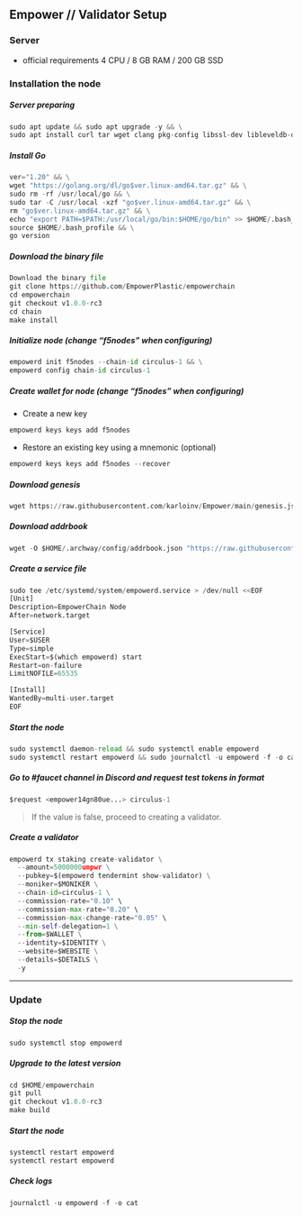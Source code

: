 ## Empower // Validator Setup

### Server
* official requirements 4 CPU / 8 GB RAM / 200 GB SSD

### Installation the node
##### Server preparing
```python
sudo apt update && sudo apt upgrade -y && \
sudo apt install curl tar wget clang pkg-config libssl-dev libleveldb-dev jq build-essential bsdmainutils git make ncdu htop screen unzip bc fail2ban htop -y
```
##### Install Go
```python
ver="1.20" && \
wget "https://golang.org/dl/go$ver.linux-amd64.tar.gz" && \
sudo rm -rf /usr/local/go && \
sudo tar -C /usr/local -xzf "go$ver.linux-amd64.tar.gz" && \
rm "go$ver.linux-amd64.tar.gz" && \
echo "export PATH=$PATH:/usr/local/go/bin:$HOME/go/bin" >> $HOME/.bash_profile && \
source $HOME/.bash_profile && \
go version
```
##### Download the binary file
```python
Download the binary file
git clone https://github.com/EmpowerPlastic/empowerchain
cd empowerchain
git checkout v1.0.0-rc3
cd chain
make install
```
##### Initialize node (change “f5nodes” when configuring)
```python
empowerd init f5nodes --chain-id circulus-1 && \
empowerd config chain-id circulus-1
```
##### Create wallet for node (change “f5nodes” when configuring)
* Create a new key
```python
empowerd keys keys add f5nodes
```
* Restore an existing key using a mnemonic (optional)
```python
empowerd keys keys add f5nodes --recover
```
##### Download genesis
```python
wget https://raw.githubusercontent.com/karloinv/Empower/main/genesis.json -O $HOME/.archway/config/genesis.json
```
##### Download addrbook
```python
wget -O $HOME/.archway/config/addrbook.json "https://raw.githubusercontent.com/karloinv/Empower/main/addrbook.json"
```
##### Create a service file
```python
sudo tee /etc/systemd/system/empowerd.service > /dev/null <<EOF
[Unit]
Description=EmpowerChain Node
After=network.target

[Service]
User=$USER
Type=simple
ExecStart=$(which empowerd) start
Restart=on-failure
LimitNOFILE=65535

[Install]
WantedBy=multi-user.target
EOF
```
##### Start the node
```python
sudo systemctl daemon-reload && sudo systemctl enable empowerd
sudo systemctl restart empowerd && sudo journalctl -u empowerd -f -o cat
```
##### Go to #faucet channel in Discord and request test tokens in format
```python
$request <empower14gn80ue...> circulus-1
```
> If the value is false, proceed to creating a validator.
##### Create a validator
```python
empowerd tx staking create-validator \
  --amount=5000000umpwr \
  --pubkey=$(empowerd tendermint show-validator) \
  --moniker=$MONIKER \
  --chain-id=circulus-1 \
  --commission-rate="0.10" \
  --commission-max-rate="0.20" \
  --commission-max-change-rate="0.05" \
  --min-self-delegation=1 \
  --from=$WALLET \
  --identity=$IDENTITY \
  --website=$WEBSITE \
  --details=$DETAILS \
  -y
```
***
### Update
##### Stop the node
```python
sudo systemctl stop empowerd
```
##### Upgrade to the latest version
```python
cd $HOME/empowerchain
git pull
git checkout v1.0.0-rc3
make build
```
##### Start the node
```python
systemctl restart empowerd
systemctl restart empowerd
```
##### Check logs
```python
journalctl -u empowerd -f -o cat
```
